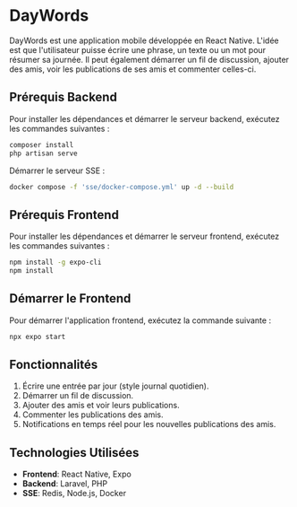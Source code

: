 # DayWords

DayWords est une application mobile développée en React Native. L'idée est que l'utilisateur puisse écrire une phrase, un texte ou un mot pour résumer sa journée. Il peut également démarrer un fil de discussion, ajouter des amis, voir les publications de ses amis et commenter celles-ci.

## Prérequis Backend

Pour installer les dépendances et démarrer le serveur backend, exécutez les commandes suivantes :

```sh
composer install
php artisan serve
```

Démarrer le serveur SSE :

```sh
docker compose -f 'sse/docker-compose.yml' up -d --build
```

## Prérequis Frontend

Pour installer les dépendances et démarrer le serveur frontend, exécutez les commandes suivantes :

```sh
npm install -g expo-cli
npm install
```

## Démarrer le Frontend

Pour démarrer l'application frontend, exécutez la commande suivante :

```sh
npx expo start
```

## Fonctionnalités

1. Écrire une entrée par jour (style journal quotidien).
2. Démarrer un fil de discussion.
3. Ajouter des amis et voir leurs publications.
4. Commenter les publications des amis.
5. Notifications en temps réel pour les nouvelles publications des amis.

## Technologies Utilisées

- **Frontend**: React Native, Expo
- **Backend**: Laravel, PHP
- **SSE**: Redis, Node.js, Docker
